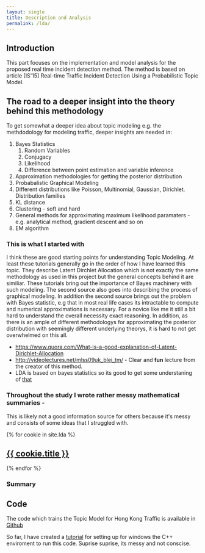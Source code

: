 ```yaml
---
layout: single
title: Description and Analysis
permalink: /lda/
---
```



## Introduction

This part focuses on the implementation and model analysis for the proposed real time incident detection method.
The method is based on article [IS'15] Real-time Traffic Incident Detection Using a Probabilistic Topic Model.

## The road to a deeper insight into the theory behind this methodology

To get somewhat a deeper idea about topic modeling e.g. the methdodology for modeling traffic,  deeper insights are needed in:

1. Bayes Statistics
    1. Random Variables
    2. Conjugacy
    3. Likelihood
    4. Difference between point estimation and variable inference
2. Approximation methodologies for getting the posterior distribution
3. Probabalistic Graphical Modeling
4. Different distributions like Poisson, Multinomial, Gaussian, Dirichlet. Distribution families
5. KL distance
6. Clustering - soft and hard
7. General methods for approximating maximum likelihood paramaters - e.g. analytical method, gradient descent and so on
8. EM algorithm


### This is what I started with

I think these are good starting points for understanding Topic Modeling. At least these tutorials generally go in the order of how I have learned this topic. They describe Latent Dirchlet Allocation which is not exactly the same methodology as used in this project but the general concepts behind it are similiar. These tutorials bring out the importance of Bayes machinery with such modeling. The second source also goes into describing the process of graphical modeling. In addition the second source brings out the problem with Bayes statistic, e.g that in most real life cases its intractable to compute and numerical approximations is necessary. For a novice like me it still a bit hard to understand the overall necessity exact reasoning. In addition, as there is an ample of different methodologys for approximating the posterior distribution with seemingly different underlying theorys, it is hard to not get overwhelmed on this all.

+ https://www.quora.com/What-is-a-good-explanation-of-Latent-Dirichlet-Allocation
+ http://videolectures.net/mlss09uk_blei_tm/ - Clear and **fun** lecture from the creator of this method.
+ LDA is based on bayes statistics so its good to get some understaning of [that]({{site.baseurl}}/assets/files/bayes.pdf)

### Throughout the study I wrote rather messy mathematical summaries -

This is likely not a good information source for others because it's messy and consists of some ideas that I struggled with.

{% for cookie in site.lda %}
  <div class="cookie">
    <h2><a href="{{site.baseurl}}{{ cookie.url }}">{{ cookie.title }}</a></h2>
  </div>
{% endfor %}

### Summary



## Code

The code which trains the Topic Model for Hong Kong Traffic is available in [Github](https://github.com/AndresNamm/Incident-Detection-Model-Training-)

So far,  I have created a [tutorial](https://andresnamm.github.io/blog/formating/2017/08/03/C++BOOST.html) for setting up for windows the C++ enviroment to run this code. Suprise suprise, its messy and not conscise.
